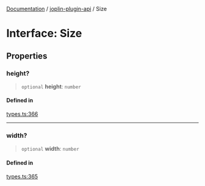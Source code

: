 [Documentation](../../packages.md) / [joplin-plugin-api](../index.md) / Size

# Interface: Size

## Properties

### height?

> `optional` **height**: `number`

#### Defined in

[types.ts:366](https://github.com/rxliuli/joplin-utils/blob/856dd8cbf75fe71932485581a99ca0e4ebcdd5e8/packages/joplin-plugin-api/src/types.ts#L366)

---

### width?

> `optional` **width**: `number`

#### Defined in

[types.ts:365](https://github.com/rxliuli/joplin-utils/blob/856dd8cbf75fe71932485581a99ca0e4ebcdd5e8/packages/joplin-plugin-api/src/types.ts#L365)
